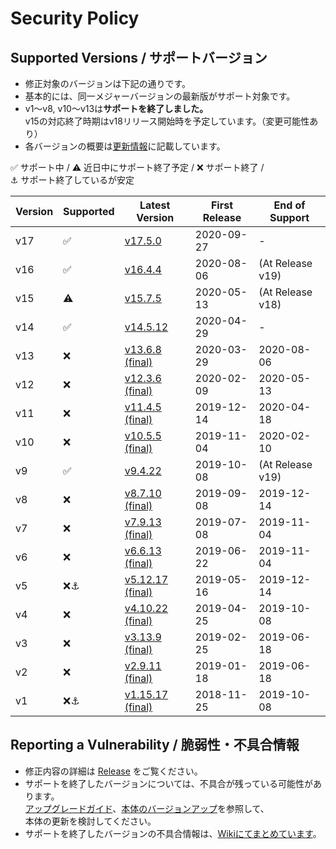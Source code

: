 # Security Policy

## Supported Versions / サポートバージョン

- 修正対象のバージョンは下記の通りです。
- 基本的には、同一メジャーバージョンの最新版がサポート対象です。
- v1～v8, v10～v13は**サポートを終了しました。**  
v15の対応終了時期はv18リリース開始時を予定しています。（変更可能性あり）
- 各バージョンの概要は[更新情報](../../wiki/UpdateInfo)に記載しています。

:white_check_mark: サポート中 / 
:warning: 近日中にサポート終了予定 / 
:x: サポート終了 /   
:anchor: サポート終了しているが安定

| Version | Supported          | Latest Version | First Release | End of Support |
| ------- | ------------------ |----------------|---------------|----------------|
| v17     | :white_check_mark: |[v17.5.0](../../releases/tag/v17.5.0)          |2020-09-27|-|
| v16     | :white_check_mark: |[v16.4.4](../../releases/tag/v16.4.4)          |2020-08-06|(At Release v19)|
| v15     | :warning:          |[v15.7.5](../../releases/tag/v15.7.5)          |2020-05-13|(At Release v18)|
| v14     | :white_check_mark: |[v14.5.12](../../releases/tag/v14.5.12)        |2020-04-29|-|
| v13     | :x:                |[v13.6.8 (final)](../../releases/tag/v13.6.8)  |2020-03-29|2020-08-06|
| v12     | :x:                |[v12.3.6 (final)](../../releases/tag/v12.3.6)  |2020-02-09|2020-05-13|
| v11     | :x:                |[v11.4.5 (final)](../../releases/tag/v11.4.5)  |2019-12-14|2020-04-18|
| v10     | :x:                |[v10.5.5 (final)](../../releases/tag/v10.5.5)  |2019-11-04|2020-02-10|
| v9      | :white_check_mark: |[v9.4.22](../../releases/tag/v9.4.22)          |2019-10-08|(At Release v19)|
| v8      | :x:                |[v8.7.10 (final)](../../releases/tag/v8.7.10)  |2019-09-08|2019-12-14|
| v7      | :x:                |[v7.9.13 (final)](../../releases/tag/v7.9.13)  |2019-07-08|2019-11-04|
| v6      | :x:                |[v6.6.13 (final)](../../releases/tag/v6.6.13)  |2019-06-22|2019-11-04|
| v5      | :x::anchor:        |[v5.12.17 (final)](../../releases/tag/v5.12.17)|2019-05-16|2019-12-14|
| v4      | :x:                |[v4.10.22 (final)](../../releases/tag/v4.10.22)|2019-04-25|2019-10-08|
| v3      | :x:                |[v3.13.9 (final)](../../releases/tag/v3.13.9)  |2019-02-25|2019-06-18|
| v2      | :x:                |[v2.9.11 (final)](../../releases/tag/v2.9.11)  |2019-01-18|2019-06-18|
| v1      | :x::anchor:        |[v1.15.17 (final)](../../releases/tag/v1.15.17)|2018-11-25|2019-10-08|

## Reporting a Vulnerability / 脆弱性・不具合情報

- 修正内容の詳細は [Release](../../releases) をご覧ください。
- サポートを終了したバージョンについては、不具合が残っている可能性があります。  
[アップグレードガイド](../../wiki/MigrationGuide)、[本体のバージョンアップ](../../wiki/HowToUpdate)を参照して、  
本体の更新を検討してください。
- サポートを終了したバージョンの不具合情報は、[Wikiにてまとめています](../../wiki/DeprecatedVersionBugs)。
